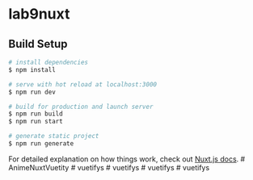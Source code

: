 # lab9nuxt

## Build Setup

```bash
# install dependencies
$ npm install

# serve with hot reload at localhost:3000
$ npm run dev

# build for production and launch server
$ npm run build
$ npm run start

# generate static project
$ npm run generate
```

For detailed explanation on how things work, check out [Nuxt.js docs](https://nuxtjs.org).
#   A n i m e N u x t V u e t i t y  
 #   v u e t i f y s  
 #   v u e t i f y s  
 #   v u e t i f y s  
 #   v u e t i f y s  
 